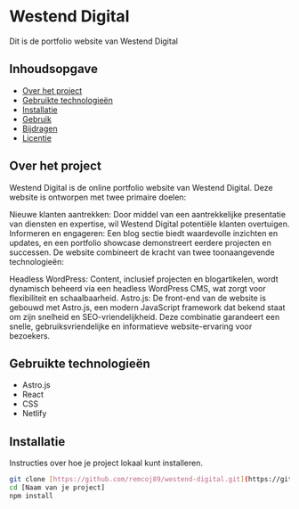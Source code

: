 # Westend Digital

Dit is de portfolio website van Westend Digital


## Inhoudsopgave

* [Over het project](#over-het-project)
* [Gebruikte technologieën](#gebruikte-technologieën)
* [Installatie](#installatie)
* [Gebruik](#gebruik)
* [Bijdragen](#bijdragen)
* [Licentie](#licentie)

## Over het project

Westend Digital is de online portfolio website van Westend Digital. Deze website is ontworpen met twee primaire doelen:

Nieuwe klanten aantrekken: Door middel van een aantrekkelijke presentatie van diensten en expertise, wil Westend Digital potentiële klanten overtuigen.
Informeren en engageren: Een blog sectie biedt waardevolle inzichten en updates, en een portfolio showcase demonstreert eerdere projecten en successen.
De website combineert de kracht van twee toonaangevende technologieën:

Headless WordPress: Content, inclusief projecten en blogartikelen, wordt dynamisch beheerd via een headless WordPress CMS, wat zorgt voor flexibiliteit en schaalbaarheid.
Astro.js: De front-end van de website is gebouwd met Astro.js, een modern JavaScript framework dat bekend staat om zijn snelheid en SEO-vriendelijkheid.
Deze combinatie garandeert een snelle, gebruiksvriendelijke en informatieve website-ervaring voor bezoekers.

## Gebruikte technologieën

* Astro.js
* React
* CSS
* Netlify

## Installatie

Instructies over hoe je project lokaal kunt installeren.

```bash
git clone [https://github.com/remcoj89/westend-digital.git](https://github.com/remcoj89/westend-digital.git)
cd [Naam van je project]
npm install
